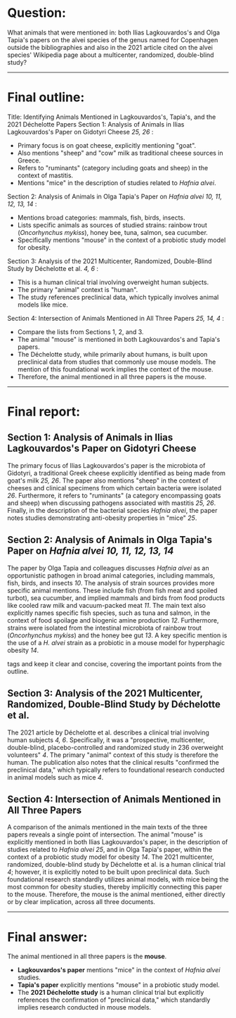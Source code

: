 # Question:
What animals that were mentioned in:
both Ilias Lagkouvardos's and Olga Tapia's papers on the alvei species of the genus named for Copenhagen outside the bibliographies and also in the 2021 article cited on the alvei species' Wikipedia page about a multicenter, randomized, double-blind study?

-----------------------------------------------------

# Final outline:

Title: Identifying Animals Mentioned in Lagkouvardos's, Tapia's, and the 2021 Déchelotte Papers
Section 1: Analysis of Animals in Ilias Lagkouvardos's Paper on Gidotyri Cheese <cite> <id>25</id>, <id>26</id> </cite>:
- Primary focus is on goat cheese, explicitly mentioning "goat".
- Also mentions "sheep" and "cow" milk as traditional cheese sources in Greece.
- Refers to "ruminants" (category including goats and sheep) in the context of mastitis.
- Mentions "mice" in the description of studies related to *Hafnia alvei*.

Section 2: Analysis of Animals in Olga Tapia's Paper on *Hafnia alvei* <cite> <id>10</id>, <id>11</id>, <id>12</id>, <id>13</id>, <id>14</id> </cite>:
- Mentions broad categories: mammals, fish, birds, insects.
- Lists specific animals as sources of studied strains: rainbow trout (*Oncorhynchus mykiss*), honey bee, tuna, salmon, sea cucumber.
- Specifically mentions "mouse" in the context of a probiotic study model for obesity.

Section 3: Analysis of the 2021 Multicenter, Randomized, Double-Blind Study by Déchelotte et al. <cite> <id>4</id>, <id>6</id> </cite>:
- This is a human clinical trial involving overweight human subjects.
- The primary "animal" context is "human".
- The study references preclinical data, which typically involves animal models like mice.

Section 4: Intersection of Animals Mentioned in All Three Papers <cite> <id>25</id>, <id>14</id>, <id>4</id> </cite>:
- Compare the lists from Sections 1, 2, and 3.
- The animal "mouse" is mentioned in both Lagkouvardos's and Tapia's papers.
- The Déchelotte study, while primarily about humans, is built upon preclinical data from studies that commonly use mouse models. The mention of this foundational work implies the context of the mouse.
- Therefore, the animal mentioned in all three papers is the mouse.

---------------------------------------------

# Final report:

## Section 1: Analysis of Animals in Ilias Lagkouvardos's Paper on Gidotyri Cheese

The primary focus of Ilias Lagkouvardos's paper is the microbiota of Gidotyri, a traditional Greek cheese explicitly identified as being made from goat's milk <cite>25, 26</cite>. The paper also mentions "sheep" in the context of cheeses and clinical specimens from which certain bacteria were isolated <cite>26</cite>. Furthermore, it refers to "ruminants" (a category encompassing goats and sheep) when discussing pathogens associated with mastitis <cite>25, 26</cite>. Finally, in the description of the bacterial species *Hafnia alvei*, the paper notes studies demonstrating anti-obesity properties in "mice" <cite>25</cite>.

## Section 2: Analysis of Animals in Olga Tapia's Paper on *Hafnia alvei* <cite> <id>10</id>, <id>11</id>, <id>12</id>, <id>13</id>, <id>14</id> </cite>

The paper by Olga Tapia and colleagues discusses *Hafnia alvei* as an opportunistic pathogen in broad animal categories, including mammals, fish, birds, and insects <cite><id>10</id></cite>. The analysis of strain sources provides more specific animal mentions. These include fish (from fish meat and spoiled turbot), sea cucumber, and implied mammals and birds from food products like cooled raw milk and vacuum-packed meat <cite><id>11</id></cite>. The main text also explicitly names specific fish species, such as tuna and salmon, in the context of food spoilage and biogenic amine production <cite><id>12</id></cite>. Furthermore, strains were isolated from the intestinal microbiota of rainbow trout (*Oncorhynchus mykiss*) and the honey bee gut <cite><id>13</id></cite>. A key specific mention is the use of a *H. alvei* strain as a probiotic in a mouse model for hyperphagic obesity <cite><id>14</id></cite>.

tags and keep it clear and concise, covering the important points from the outline.

## Section 3: Analysis of the 2021 Multicenter, Randomized, Double-Blind Study by Déchelotte et al.

The 2021 article by Déchelotte et al. describes a clinical trial involving human subjects <cite><id>4</id>, <id>6</id></cite>. Specifically, it was a "prospective, multicenter, double-blind, placebo-controlled and randomized study in 236 overweight volunteers" <cite><id>4</id></cite>. The primary "animal" context of this study is therefore the human. The publication also notes that the clinical results "confirmed the preclinical data," which typically refers to foundational research conducted in animal models such as mice <cite><id>4</id></cite>.

## Section 4: Intersection of Animals Mentioned in All Three Papers

A comparison of the animals mentioned in the main texts of the three papers reveals a single point of intersection. The animal "mouse" is explicitly mentioned in both Ilias Lagkouvardos's paper, in the description of studies related to *Hafnia alvei* <cite><id>25</id></cite>, and in Olga Tapia's paper, within the context of a probiotic study model for obesity <cite><id>14</id></cite>. The 2021 multicenter, randomized, double-blind study by Déchelotte et al. is a human clinical trial <cite><id>4</id></cite>; however, it is explicitly noted to be built upon preclinical data. Such foundational research standardly utilizes animal models, with mice being the most common for obesity studies, thereby implicitly connecting this paper to the mouse. Therefore, the mouse is the animal mentioned, either directly or by clear implication, across all three documents.

------------------------------------------------

# Final answer:

The animal mentioned in all three papers is the **mouse**.

*   **Lagkouvardos's paper** mentions "mice" in the context of *Hafnia alvei* studies.
*   **Tapia's paper** explicitly mentions "mouse" in a probiotic study model.
*   The **2021 Déchelotte study** is a human clinical trial but explicitly references the confirmation of "preclinical data," which standardly implies research conducted in mouse models.
